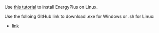 Use [this tutorial](http://apps1.eere.energy.gov/buildings/energyplus/energyplus_download_Linux.cfm) to install EnergyPlus on Linux.

Use the folloing GitHub link to download .exe for Windows or .sh for Linux:
+ [link](https://github.com/nrel/EnergyPlusRelease/releases) 
